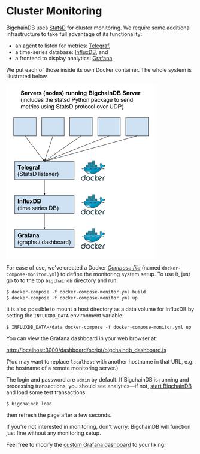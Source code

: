 # Cluster Monitoring

BigchainDB uses [StatsD](https://github.com/etsy/statsd) for cluster monitoring. We require some additional infrastructure to take full advantage of its functionality:

* an agent to listen for metrics: [Telegraf](https://github.com/influxdata/telegraf),
* a time-series database: [InfluxDB](https://www.influxdata.com/time-series-platform/influxdb/), and
* a frontend to display analytics: [Grafana](http://grafana.org/).

We put each of those inside its own Docker container. The whole system is illustrated below.

![BigchainDB monitoring system diagram: Application metrics flow from servers running BigchainDB to Telegraf to InfluxDB to Grafana](../_static/monitoring_system_diagram.png)

For ease of use, we've created a Docker [_Compose file_](https://docs.docker.com/compose/compose-file/) (named `docker-compose-monitor.yml`) to define the monitoring system setup. To use it, just go to to the top `bigchaindb` directory and run:
```text
$ docker-compose -f docker-compose-monitor.yml build
$ docker-compose -f docker-compose-monitor.yml up
```

It is also possible to mount a host directory as a data volume for InfluxDB
by setting the `INFLUXDB_DATA` environment variable:
```text
$ INFLUXDB_DATA=/data docker-compose -f docker-compose-monitor.yml up
```

You can view the Grafana dashboard in your web browser at:

[http://localhost:3000/dashboard/script/bigchaindb_dashboard.js](http://localhost:3000/dashboard/script/bigchaindb_dashboard.js)

(You may want to replace `localhost` with another hostname in that URL, e.g. the hostname of a remote monitoring server.)

The login and password are `admin` by default. If BigchainDB is running and processing transactions, you should see analytics—if not, [start BigchainDB](../dev-and-test/setup-run-node.html#run-bigchaindb) and load some test transactions:
```text
$ bigchaindb load
```

then refresh the page after a few seconds.

If you're not interested in monitoring, don't worry: BigchainDB will function just fine without any monitoring setup.

Feel free to modify the [custom Grafana dashboard](https://github.com/rhsimplex/grafana-bigchaindb-docker/blob/master/bigchaindb_dashboard.js) to your liking!
